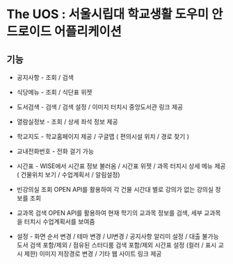 # The UOS : 서울시립대 학교생활 도우미 안드로이드 어플리케이션


## 기능
 * 공지사항 	-	 조회 / 검색
 * 식당메뉴 	-	 조회 / 식단표 위젯
 * 도서검색 	-	 검색 / 검색 설정 / 이미지 터치시 중앙도서관 링크 제공
 * 열람실정보 	-	 조회 / 상세 좌석 정보 제공
 * 학교지도 	-	 학교홈페이지 제공 / 구글맵 ( 편의시설 위치 / 경로 찾기 )
 * 교내전화번호 -	 전화 걸기 가능
 * 시간표		-	 WISE에서 시간표 정보 불러옴 / 시간표 위젯 / 
					 과목 터치시 상세 메뉴 제공 ( 건물위치 보기 / 수업계획서 / 알림설정)
 * 빈강의실 조회	 OPEN API를 활용하여 각 건물 시간대 별로 강의가 없는 강의실 정보를 조회
 * 교과목 검색		 OPEN API를 활용하여 현재 학기의 교과목 정보를 검색, 세부 교과목을 터치시 수업계획서를 보여줌
 
 * 설정			-	 화면 순서 변경 / 테마 변경 / UI변경 / 공지사항 알리미 설정 / 
					 대출 불가능 도서 검색 포함/제외 / 점유된 스터디룸 검색 포함/제외
					 시간표 설정 (컬러 / 표시 교시 제한)
					 이미지 저장경로 변경 / 기타 웹 사이트 링크 제공